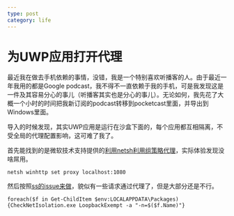 ```yaml
---
type: post
category: life
---
```

# 为UWP应用打开代理

最近我在做去手机依赖的事情，没错，我是一个特别喜欢听播客的人。由于最近一年我用的都是Google podcast，我不得不一直依赖于我的手机，可是我发现这是一件及其容易分心的事儿（听播客其实也是分心的事儿）。无论如何，我先花了大概一个小时的时间把我新订阅的podcast转移到pocketcast里面，并导出到Windows里面。

导入的时候发现，其实UWP应用是运行在沙盒下面的，每个应用都互相隔离，不受全局的代理配置影响，这可难了我了。

首先能找到的是微软技术支持提供的[利用netsh利用组策略代理](https://support.microsoft.com/zh-cn/help/4494447/use-group-policy-to-apply-winhttp-proxy-settings-to-clients)，实际体验发现没啥屌用。

```
netsh winhttp set proxy localhost:1080
```

然后按照[ss的issue来做](https://github.com/shadowsocks/shadowsocks-windows/issues/897#ref-issue-312924039)，貌似有一些请求通过代理了，但是大部分还是不行。

```
foreach($f in Get-ChildItem $env:LOCALAPPDATA\Packages) {CheckNetIsolation.exe LoopbackExempt -a "-n=$($f.Name)"}
```